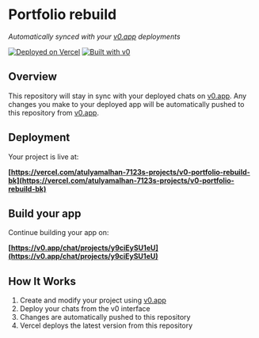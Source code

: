 # Portfolio rebuild

*Automatically synced with your [v0.app](https://v0.app) deployments*

[![Deployed on Vercel](https://img.shields.io/badge/Deployed%20on-Vercel-black?style=for-the-badge&logo=vercel)](https://vercel.com/atulyamalhan-7123s-projects/v0-portfolio-rebuild-bk)
[![Built with v0](https://img.shields.io/badge/Built%20with-v0.app-black?style=for-the-badge)](https://v0.app/chat/projects/y9ciEySU1eU)

## Overview

This repository will stay in sync with your deployed chats on [v0.app](https://v0.app).
Any changes you make to your deployed app will be automatically pushed to this repository from [v0.app](https://v0.app).

## Deployment

Your project is live at:

**[https://vercel.com/atulyamalhan-7123s-projects/v0-portfolio-rebuild-bk](https://vercel.com/atulyamalhan-7123s-projects/v0-portfolio-rebuild-bk)**

## Build your app

Continue building your app on:

**[https://v0.app/chat/projects/y9ciEySU1eU](https://v0.app/chat/projects/y9ciEySU1eU)**

## How It Works

1. Create and modify your project using [v0.app](https://v0.app)
2. Deploy your chats from the v0 interface
3. Changes are automatically pushed to this repository
4. Vercel deploys the latest version from this repository
